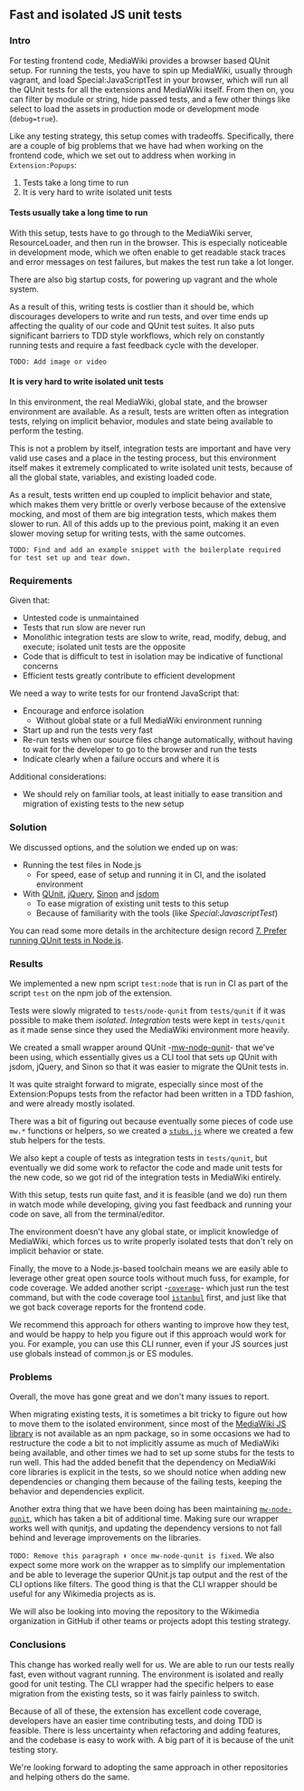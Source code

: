 ## Fast and isolated JS unit tests

### Intro

For testing frontend code, MediaWiki provides a browser based QUnit setup. For
running the tests, you have to spin up MediaWiki, usually through vagrant, and
load Special:JavaScriptTest in your browser, which will run all the QUnit tests
for all the extensions and MediaWiki itself. From then on, you can filter by
module or string, hide passed tests, and a few other things like select to load
the assets in production mode or development mode (`debug=true`).

Like any testing strategy, this setup comes with tradeoffs. Specifically, there
are a couple of big problems that we have had when working on the frontend code,
which we set out to address when working in `Extension:Popups`:

1.  Tests take a long time to run
2.  It is very hard to write isolated unit tests

#### Tests usually take a long time to run

With this setup, tests have to go through to the MediaWiki server,
ResourceLoader, and then run in the browser. This is especially noticeable in
development mode, which we often enable to get readable stack traces and error
messages on test failures, but makes the test run take a lot longer.

There are also big startup costs, for powering up vagrant and the whole system.

As a result of this, writing tests is costlier than it should be, which
discourages developers to write and run tests, and over time ends up affecting
the quality of our code and QUnit test suites. It also puts significant barriers
to TDD style workflows, which rely on constantly running tests and require a
fast feedback cycle with the developer.

`TODO: Add image or video`

#### It is very hard to write isolated unit tests

In this environment, the real MediaWiki, global state, and the browser
environment are available. As a result, tests are written often as integration
tests, relying on implicit behavior, modules and state being available to
perform the testing.

This is not a problem by itself, integration tests are important and have very
valid use cases and a place in the testing process, but this environment itself
makes it extremely complicated to write isolated unit tests, because of all the
global state, variables, and existing loaded code.

As a result, tests written end up coupled to implicit behavior and state, which
makes them very brittle or overly verbose because of the extensive mocking, and
most of them are big integration tests, which makes them slower to run. All of
this adds up to the previous point, making it an even slower moving setup for
writing tests, with the same outcomes.

`TODO: Find and add an example snippet with the boilerplate required for test set up and tear down.`

### Requirements

Given that:

* Untested code is unmaintained
* Tests that run slow are never run
* Monolithic integration tests are slow to write, read, modify, debug, and
  execute; isolated unit tests are the opposite
* Code that is difficult to test in isolation may be indicative of functional
  concerns
* Efficient tests greatly contribute to efficient development

We need a way to write tests for our frontend JavaScript that:

* Encourage and enforce isolation
  * Without global state or a full MediaWiki environment running
* Start up and run the tests very fast
* Re-run tests when our source files change automatically, without having to
  wait for the developer to go to the browser and run the tests
* Indicate clearly when a failure occurs and where it is

Additional considerations:

* We should rely on familiar tools, at least initially to ease transition and
  migration of existing tests to the new setup

### Solution

We discussed options, and the solution we ended up on was:

* Running the test files in Node.js
  * For speed, ease of setup and running it in CI, and the isolated environment
* With [QUnit][], [jQuery][], [Sinon][] and [jsdom][]
  * To ease migration of existing unit tests to this setup
  * Because of familiarity with the tools (like _Special:JavascriptTest_)

You can read some more details in the architecture design record [7. Prefer
running QUnit tests in Node.js][adr-7].

### Results

We implemented a new npm script `test:node` that is run in CI as part of the
script `test` on the npm job of the extension.

Tests were slowly migrated to `tests/node-qunit` from `tests/qunit` if it was
possible to make them _isolated_. _Integration_ tests were kept in `tests/qunit`
as it made sense since they used the MediaWiki environment more heavily.

We created a small wrapper around QUnit -[mw-node-qunit][]- that we've been
using, which essentially gives us a CLI tool that sets up QUnit with jsdom,
jQuery, and Sinon so that it was easier to migrate the QUnit tests in.

It was quite straight forward to migrate, especially since most of the
Extension:Popups tests from the refactor had been written in a TDD fashion, and
were already mostly isolated.

There was a bit of figuring out because eventually some pieces of code use
`mw.*` functions or helpers, so we created a [`stubs.js`][stubs] where we
created a few stub helpers for the tests.

We also kept a couple of tests as integration tests in `tests/qunit`, but
eventually we did some work to refactor the code and made unit tests for the new
code, so we got rid of the integration tests in MediaWiki entirely.

With this setup, tests run quite fast, and it is feasible (and we do) run them
in watch mode while developing, giving you fast feedback and running your code
on save, all from the terminal/editor.

The environment doesn't have any global state, or implicit knowledge of
MediaWiki, which forces us to write properly isolated tests that don't rely on
implicit behavior or state.

Finally, the move to a Node.js-based toolchain means we are easily able to
leverage other great open source tools without much fuss, for example, for code
coverage. We added another script -[`coverage`][coverage]- which just run the
test command, but with the code coverage tool [`istanbul`][istanbul] first, and
just like that we got back coverage reports for the frontend code.

We recommend this approach for others wanting to improve how they test, and
would be happy to help you figure out if this approach would work for you. For
example, you can use this CLI runner, even if your JS sources just use globals
instead of common.js or ES modules.

### Problems

Overall, the move has gone great and we don't many issues to report.

When migrating existing tests, it is sometimes a bit tricky to figure out how to
move them to the isolated environment, since most of the [MediaWiki JS
library][mw] is not available as an npm package, so in some occasions we had to
restructure the code a bit to not implicitly assume as much of MediaWiki being
available, and other times we had to set up some stubs for the tests to run
well. This had the added benefit that the dependency on MediaWiki core libraries
is explicit in the tests, so we should notice when adding new dependencies or
changing them because of the failing tests, keeping the behavior and
dependencies explicit.

Another extra thing that we have been doing has been maintaining
[`mw-node-qunit`][mw-node-qunit], which has taken a bit of additional time.
Making sure our wrapper works well with qunitjs, and updating the dependency
versions to not fall behind and leverage improvements on the libraries.

`TODO: Remove this paragraph ⬇️ once mw-node-qunit is fixed`. We also expect
some more work on the wrapper as to simplify our implementation and be able to
leverage the superior QUnit.js tap output and the rest of the CLI options like
filters. The good thing is that the CLI wrapper should be useful for any
Wikimedia projects as is.

We will also be looking into moving the repository to the Wikimedia organization
in GitHub if other teams or projects adopt this testing strategy.

### Conclusions

This change has worked really well for us. We are able to run our tests really
fast, even without vagrant running. The environment is isolated and really good
for unit testing. The CLI wrapper had the specific helpers to ease migration
from the existing tests, so it was fairly painless to switch.

Because of all of these, the extension has excellent code coverage, developers
have an easier time contributing tests, and doing TDD is feasible. There is less
uncertainty when refactoring and adding features, and the codebase is easy to
work with. A big part of it is because of the unit testing story.

We're looking forward to adopting the same approach in other repositories and
helping others do the same.

[adr-7]: https://github.com/wikimedia/mediawiki-extensions-Popups/blob/2ddf8a96d8df27d6b5e8b4dd8ef33581951db9fe/doc/adr/0007-prefer-running-qunit-tests-in-node-js.md
[qunit]: https://www.npmjs.com/package/qunitjs
[jquery]: https://www.npmjs.com/package/jquery
[sinon]: https://www.npmjs.com/package/sinon
[jsdom]: https://www.npmjs.com/package/jsdom
[mw-node-qunit]: https://github.com/joakin/mw-node-qunit/
[stubs]: https://github.com/wikimedia/mediawiki-extensions-Popups/blob/2ddf8a96d8df27d6b5e8b4dd8ef33581951db9fe/tests/node-qunit/stubs.js
[coverage]: https://github.com/wikimedia/mediawiki-extensions-Popups/blob/2ddf8a96d8df27d6b5e8b4dd8ef33581951db9fe/package.json#L12
[istanbul]: https://istanbul.js.org/
[mw]: https://doc.wikimedia.org/mediawiki-core/master/js/
[1221]: https://github.com/qunitjs/qunit/issues/1221
[1271]: https://github.com/qunitjs/qunit/pull/1271
